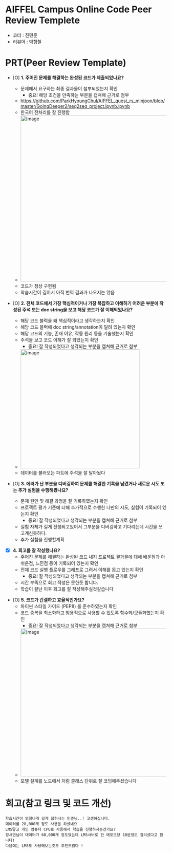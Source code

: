 
# AIFFEL Campus Online Code Peer Review Templete
- 코더 : 진민준
- 리뷰어 : 박형철


# PRT(Peer Review Template)
- [O]  **1. 주어진 문제를 해결하는 완성된 코드가 제출되었나요?**
    - 문제에서 요구하는 최종 결과물이 첨부되었는지 확인
        - 중요! 해당 조건을 만족하는 부분을 캡쳐해 근거로 첨부
    - https://github.com/ParkHyoungChul/AIFFEL_quest_rs_minjoon/blob/master/GoingDeeper2/seq2seq_project.ipynb.ipynb
    - 한국어 전처리를 잘 진행함
    - <img width="518" alt="image" src="https://github.com/user-attachments/assets/d2e4e4ac-4361-48bd-9a50-e85a416f3a8d">
    - 코드가 정상 구현됨
    - 학습시간이 길어서 아직 번역 결과가 나오지는 않음

- [O]  **2. 전체 코드에서 가장 핵심적이거나 가장 복잡하고 이해하기 어려운 부분에 작성된 
주석 또는 doc string을 보고 해당 코드가 잘 이해되었나요?**
    - 해당 코드 블럭을 왜 핵심적이라고 생각하는지 확인
    - 해당 코드 블럭에 doc string/annotation이 달려 있는지 확인
    - 해당 코드의 기능, 존재 이유, 작동 원리 등을 기술했는지 확인
    - 주석을 보고 코드 이해가 잘 되었는지 확인
        - 중요! 잘 작성되었다고 생각되는 부분을 캡쳐해 근거로 첨부
    - <img width="371" alt="image" src="https://github.com/user-attachments/assets/486a9327-5fb6-4408-8b41-f46e83b73d4f">
    - 데이터를 불러오는 파트에 주석을 잘 달아놨다

- [O]  **3. 에러가 난 부분을 디버깅하여 문제를 해결한 기록을 남겼거나
새로운 시도 또는 추가 실험을 수행해봤나요?**
    - 문제 원인 및 해결 과정을 잘 기록하였는지 확인
    - 프로젝트 평가 기준에 더해 추가적으로 수행한 나만의 시도, 
    실험이 기록되어 있는지 확인
        - 중요! 잘 작성되었다고 생각되는 부분을 캡쳐해 근거로 첨부
    - 실험 자체가 길게 진행되고있어서 그부분을 디버깅하고 기다리는데 시간을 쓰고계신듯하다.
    - 추가 실험을 진행할계획    
- [X]  **4. 회고를 잘 작성했나요?**
    - 주어진 문제를 해결하는 완성된 코드 내지 프로젝트 결과물에 대해
    배운점과 아쉬운점, 느낀점 등이 기록되어 있는지 확인
    - 전체 코드 실행 플로우를 그래프로 그려서 이해를 돕고 있는지 확인
        - 중요! 잘 작성되었다고 생각되는 부분을 캡쳐해 근거로 첨부
    - 시간 부족으로 회고 작성은 못한듯 합니다.
    - 학습이 끝난 이후 회고를 잘 작성해주실것같습니다    
- [O]  **5. 코드가 간결하고 효율적인가요?**
    - 파이썬 스타일 가이드 (PEP8) 를 준수하였는지 확인
    - 코드 중복을 최소화하고 범용적으로 사용할 수 있도록 함수화/모듈화했는지 확인
        - 중요! 잘 작성되었다고 생각되는 부분을 캡쳐해 근거로 첨부
    - <img width="461" alt="image" src="https://github.com/user-attachments/assets/196eb3c7-7ed0-410a-93f1-3b96768221cf">
    - 모델 설계를 노드에서 처럼 클래스 단위로 잘 코딩해주셨습니다


# 회고(참고 링크 및 코드 개선)
```
학습시간이 엄청나게 길게 잡히시는 민준님..! 고생하십니다.
데이터를 28,000개 정도 사용을 하셨네요
LMS말고 개인 컴퓨터 CPU로 사용해서 학습을 진행하시는건가요?
정서연님이 데이터가 60,000개 정도였는데 LMS서버로 한 에포크당 10분정도 걸리셨다고 합니다!
다음에는 LMS도 사용해보는것도 추천드림다 !
```

